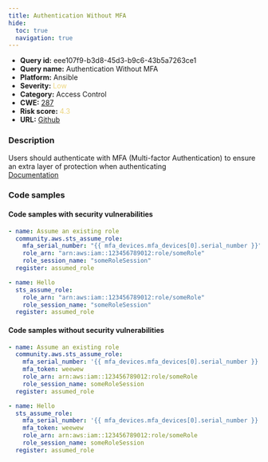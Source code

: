 ```yaml
---
title: Authentication Without MFA
hide:
  toc: true
  navigation: true
---
```


<style>
  .highlight .hll {
    background-color: #ff171742;
  }
  .md-content {
    max-width: 1100px;
    margin: 0 auto;
  }
</style>

-   **Query id:** eee107f9-b3d8-45d3-b9c6-43b5a7263ce1
-   **Query name:** Authentication Without MFA
-   **Platform:** Ansible
-   **Severity:** <span style="color:#edd57e">Low</span>
-   **Category:** Access Control
-   **CWE:** <a href="https://cwe.mitre.org/data/definitions/287.html" onclick="newWindowOpenerSafe(event, 'https://cwe.mitre.org/data/definitions/287.html')">287</a>
-   **Risk score:** <span style="color:#edd57e">4.3</span>
-   **URL:** [Github](https://github.com/Checkmarx/kics/tree/master/assets/queries/ansible/aws/authentication_without_mfa)

### Description
Users should authenticate with MFA (Multi-factor Authentication) to ensure an extra layer of protection when authenticating<br>
[Documentation](https://docs.ansible.com/ansible/latest/collections/community/aws/iam_mfa_device_info_module.html)

### Code samples
#### Code samples with security vulnerabilities
```yaml title="Positive test num. 1 - yaml file" hl_lines="9 2"
- name: Assume an existing role
  community.aws.sts_assume_role:
    mfa_serial_number: "{{ mfa_devices.mfa_devices[0].serial_number }}"
    role_arn: "arn:aws:iam::123456789012:role/someRole"
    role_session_name: "someRoleSession"
  register: assumed_role

- name: Hello
  sts_assume_role:
    role_arn: "arn:aws:iam::123456789012:role/someRole"
    role_session_name: "someRoleSession"
  register: assumed_role

```


#### Code samples without security vulnerabilities
```yaml title="Negative test num. 1 - yaml file"
- name: Assume an existing role
  community.aws.sts_assume_role:
    mfa_serial_number: '{{ mfa_devices.mfa_devices[0].serial_number }}'
    mfa_token: weewew
    role_arn: arn:aws:iam::123456789012:role/someRole
    role_session_name: someRoleSession
  register: assumed_role

- name: Hello
  sts_assume_role:
    mfa_serial_number: '{{ mfa_devices.mfa_devices[0].serial_number }}'
    mfa_token: weewew
    role_arn: arn:aws:iam::123456789012:role/someRole
    role_session_name: someRoleSession
  register: assumed_role

```

